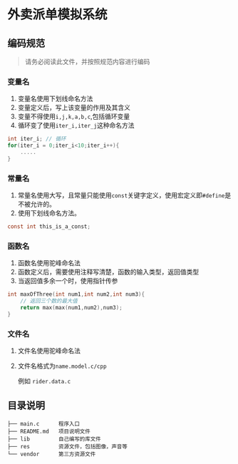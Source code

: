 # 外卖派单模拟系统
## 编码规范
> 请务必阅读此文件，并按照规范内容进行编码
### 变量名
1. 变量名使用下划线命名方法
2. 变量定义后，写上该变量的作用及其含义
3. 变量不得使用`i,j,k,a,b,c`,包括循环变量
4. 循环变了使用`iter_i,iter_j`这种命名方法
``` c
int iter_i; // 循环
for(iter_i = 0;iter_i<10;iter_i++){
    .....
}
```
### 常量名
1. 常量名使用大写，且常量只能使用`const`关键字定义，使用宏定义即`#define`是不被允许的。
2. 使用下划线命名方法。
``` c
const int this_is_a_const;
```
### 函数名
1. 函数名使用驼峰命名法
2. 函数定义后，需要使用注释写清楚，函数的输入类型，返回值类型
3. 当返回值多余一个时，使用指针传参
   
``` c
int maxOfThree(int num1,int num2,int num3){
    // 返回三个数的最大值
    return max(max(num1,num2),num3);
}
```
### 文件名
1. 文件名使用驼峰命名法
2. 文件名格式为`name.model.c/cpp`
    
    例如 `rider.data.c`
## 目录说明
```
├── main.c      程序入口
├── README.md   项目说明文件
├── lib         自己编写的库文件
├── res         资源文件，包括图像，声音等
└── vendor      第三方资源文件
```